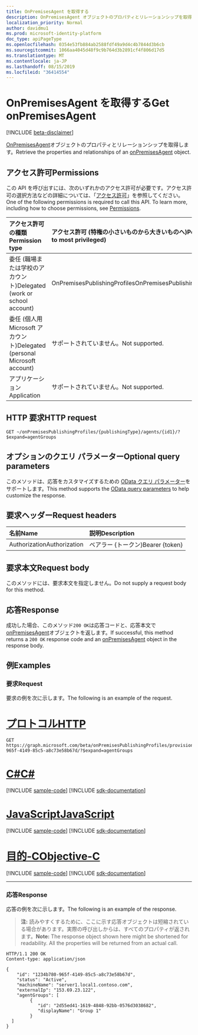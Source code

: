 ```yaml
---
title: OnPremisesAgent を取得する
description: OnPremisesAgent オブジェクトのプロパティとリレーションシップを取得します。
localization_priority: Normal
author: davidmu1
ms.prod: microsoft-identity-platform
doc_type: apiPageType
ms.openlocfilehash: 0354e53fb884ab2588fdf49a9d4c4b7844d3b6cb
ms.sourcegitcommit: 1066aa4045d48f9c9b764d3b2891cf4f806d17d5
ms.translationtype: MT
ms.contentlocale: ja-JP
ms.lasthandoff: 08/15/2019
ms.locfileid: "36414554"
---
```

# <a name="get-onpremisesagent"></a><span data-ttu-id="bb77e-103">OnPremisesAgent を取得する</span><span class="sxs-lookup"><span data-stu-id="bb77e-103">Get onPremisesAgent</span></span>

[!INCLUDE [beta-disclaimer](../../includes/beta-disclaimer.md)]

<span data-ttu-id="bb77e-104">[OnPremisesAgent](../resources/onpremisesagent.md)オブジェクトのプロパティとリレーションシップを取得します。</span><span class="sxs-lookup"><span data-stu-id="bb77e-104">Retrieve the properties and relationships of an [onPremisesAgent](../resources/onpremisesagent.md) object.</span></span>

## <a name="permissions"></a><span data-ttu-id="bb77e-105">アクセス許可</span><span class="sxs-lookup"><span data-stu-id="bb77e-105">Permissions</span></span>

<span data-ttu-id="bb77e-p101">この API を呼び出すには、次のいずれかのアクセス許可が必要です。アクセス許可の選択方法などの詳細については、「[アクセス許可](/graph/permissions-reference)」を参照してください。</span><span class="sxs-lookup"><span data-stu-id="bb77e-p101">One of the following permissions is required to call this API. To learn more, including how to choose permissions, see [Permissions](/graph/permissions-reference).</span></span>

| <span data-ttu-id="bb77e-108">アクセス許可の種類</span><span class="sxs-lookup"><span data-stu-id="bb77e-108">Permission type</span></span>                        | <span data-ttu-id="bb77e-109">アクセス許可 (特権の小さいものから大きいものへ)</span><span class="sxs-lookup"><span data-stu-id="bb77e-109">Permissions (from least to most privileged)</span></span> |
|:--------------------------------------|:---------------------------------------------------------|
|<span data-ttu-id="bb77e-110">委任 (職場または学校のアカウント)</span><span class="sxs-lookup"><span data-stu-id="bb77e-110">Delegated (work or school account)</span></span>     | <span data-ttu-id="bb77e-111">OnPremisesPublishingProfiles</span><span class="sxs-lookup"><span data-stu-id="bb77e-111">OnPremisesPublishingProfiles.ReadWrite.All</span></span> |
| <span data-ttu-id="bb77e-112">委任 (個人用 Microsoft アカウント)</span><span class="sxs-lookup"><span data-stu-id="bb77e-112">Delegated (personal Microsoft account)</span></span> | <span data-ttu-id="bb77e-113">サポートされていません。</span><span class="sxs-lookup"><span data-stu-id="bb77e-113">Not supported.</span></span> |
| <span data-ttu-id="bb77e-114">アプリケーション</span><span class="sxs-lookup"><span data-stu-id="bb77e-114">Application</span></span>                            | <span data-ttu-id="bb77e-115">サポートされていません。</span><span class="sxs-lookup"><span data-stu-id="bb77e-115">Not supported.</span></span> |

## <a name="http-request"></a><span data-ttu-id="bb77e-116">HTTP 要求</span><span class="sxs-lookup"><span data-stu-id="bb77e-116">HTTP request</span></span>

<!-- { "blockType": "ignored" } -->

```http
GET ~/onPremisesPublishingProfiles/{publishingType}/agents/{id1}/?$expand=agentGroups
```

## <a name="optional-query-parameters"></a><span data-ttu-id="bb77e-117">オプションのクエリ パラメーター</span><span class="sxs-lookup"><span data-stu-id="bb77e-117">Optional query parameters</span></span>

<span data-ttu-id="bb77e-118">このメソッドは、応答をカスタマイズするための [OData クエリ パラメーター](/graph/query-parameters)をサポートします。</span><span class="sxs-lookup"><span data-stu-id="bb77e-118">This method supports the [OData query parameters](/graph/query-parameters) to help customize the response.</span></span>

## <a name="request-headers"></a><span data-ttu-id="bb77e-119">要求ヘッダー</span><span class="sxs-lookup"><span data-stu-id="bb77e-119">Request headers</span></span>

| <span data-ttu-id="bb77e-120">名前</span><span class="sxs-lookup"><span data-stu-id="bb77e-120">Name</span></span>      |<span data-ttu-id="bb77e-121">説明</span><span class="sxs-lookup"><span data-stu-id="bb77e-121">Description</span></span>|
|:----------|:----------|
| <span data-ttu-id="bb77e-122">Authorization</span><span class="sxs-lookup"><span data-stu-id="bb77e-122">Authorization</span></span> | <span data-ttu-id="bb77e-123">ベアラー {トークン}</span><span class="sxs-lookup"><span data-stu-id="bb77e-123">Bearer {token}</span></span> |

## <a name="request-body"></a><span data-ttu-id="bb77e-124">要求本文</span><span class="sxs-lookup"><span data-stu-id="bb77e-124">Request body</span></span>

<span data-ttu-id="bb77e-125">このメソッドには、要求本文を指定しません。</span><span class="sxs-lookup"><span data-stu-id="bb77e-125">Do not supply a request body for this method.</span></span>

## <a name="response"></a><span data-ttu-id="bb77e-126">応答</span><span class="sxs-lookup"><span data-stu-id="bb77e-126">Response</span></span>

<span data-ttu-id="bb77e-127">成功した場合、このメソッド`200 OK`は応答コードと、応答本文で[onPremisesAgent](../resources/onpremisesagent.md)オブジェクトを返します。</span><span class="sxs-lookup"><span data-stu-id="bb77e-127">If successful, this method returns a `200 OK` response code and an [onPremisesAgent](../resources/onpremisesagent.md) object in the response body.</span></span>

## <a name="examples"></a><span data-ttu-id="bb77e-128">例</span><span class="sxs-lookup"><span data-stu-id="bb77e-128">Examples</span></span>

### <a name="request"></a><span data-ttu-id="bb77e-129">要求</span><span class="sxs-lookup"><span data-stu-id="bb77e-129">Request</span></span>

<span data-ttu-id="bb77e-130">要求の例を次に示します。</span><span class="sxs-lookup"><span data-stu-id="bb77e-130">The following is an example of the request.</span></span>

# <a name="httptabhttp"></a>[<span data-ttu-id="bb77e-131">プロトコル</span><span class="sxs-lookup"><span data-stu-id="bb77e-131">HTTP</span></span>](#tab/http)
<!-- {
  "blockType": "request",
  "name": "get_onpremisesagent"
}-->

```http
GET https://graph.microsoft.com/beta/onPremisesPublishingProfiles/provisioning/agents/1234b780-965f-4149-85c5-a8c73e58b67d/?$expand=agentGroups
```
# <a name="ctabcsharp"></a>[<span data-ttu-id="bb77e-132">C#</span><span class="sxs-lookup"><span data-stu-id="bb77e-132">C#</span></span>](#tab/csharp)
[!INCLUDE [sample-code](../includes/snippets/csharp/get-onpremisesagent-csharp-snippets.md)]
[!INCLUDE [sdk-documentation](../includes/snippets/snippets-sdk-documentation-link.md)]

# <a name="javascripttabjavascript"></a>[<span data-ttu-id="bb77e-133">JavaScript</span><span class="sxs-lookup"><span data-stu-id="bb77e-133">JavaScript</span></span>](#tab/javascript)
[!INCLUDE [sample-code](../includes/snippets/javascript/get-onpremisesagent-javascript-snippets.md)]
[!INCLUDE [sdk-documentation](../includes/snippets/snippets-sdk-documentation-link.md)]

# <a name="objective-ctabobjc"></a>[<span data-ttu-id="bb77e-134">目的-C</span><span class="sxs-lookup"><span data-stu-id="bb77e-134">Objective-C</span></span>](#tab/objc)
[!INCLUDE [sample-code](../includes/snippets/objc/get-onpremisesagent-objc-snippets.md)]
[!INCLUDE [sdk-documentation](../includes/snippets/snippets-sdk-documentation-link.md)]

---


### <a name="response"></a><span data-ttu-id="bb77e-135">応答</span><span class="sxs-lookup"><span data-stu-id="bb77e-135">Response</span></span>

<span data-ttu-id="bb77e-136">応答の例を次に示します。</span><span class="sxs-lookup"><span data-stu-id="bb77e-136">The following is an example of the response.</span></span>

> <span data-ttu-id="bb77e-p102">**注:** 読みやすくするために、ここに示す応答オブジェクトは短縮されている場合があります。実際の呼び出しからは、すべてのプロパティが返されます。</span><span class="sxs-lookup"><span data-stu-id="bb77e-p102">**Note:** The response object shown here might be shortened for readability. All the properties will be returned from an actual call.</span></span>

<!-- {
  "blockType": "response",
  "truncated": true,
  "@odata.type": "microsoft.graph.onPremisesAgent"
} -->

```http
HTTP/1.1 200 OK
Content-type: application/json

{
    "id": "1234b780-965f-4149-85c5-a8c73e58b67d",
    "status": "Active",
    "machineName": "server1.local1.contoso.com",
    "externalIp": "153.69.23.122",
    "agentGroups": [
         {
            "id": "2d55ed41-1619-4848-92bb-0576d3038682",
            "displayName": "Group 1"
         }
  ]
}
```

<!-- uuid: 16cd6b66-4b1a-43a1-adaf-3a886856ed98
2019-02-04 14:57:30 UTC -->
<!-- {
  "type": "#page.annotation",
  "description": "Get onPremisesAgent",
  "keywords": "",
  "section": "documentation",
  "tocPath": ""
}-->
